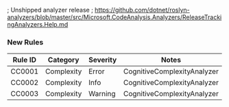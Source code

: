 ﻿; Unshipped analyzer release
; https://github.com/dotnet/roslyn-analyzers/blob/master/src/Microsoft.CodeAnalysis.Analyzers/ReleaseTrackingAnalyzers.Help.md

### New Rules
Rule ID | Category | Severity | Notes
--------|----------|----------|-------
CC0001 | Complexity | Error | CognitiveComplexityAnalyzer
CC0002 | Complexity | Info | CognitiveComplexityAnalyzer
CC0003 | Complexity | Warning | CognitiveComplexityAnalyzer